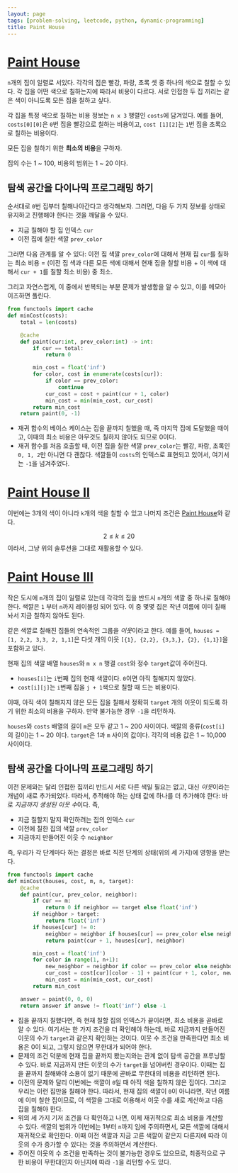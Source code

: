 ```yaml
---
layout: page
tags: [problem-solving, leetcode, python, dynamic-programming]
title: Paint House
---
```


# [Paint House](https://leetcode.com/problems/paint-house/)

 `n`개의 집이 일렬로 서있다. 각각의 집은 빨강, 파랑, 초록 셋 중 하나의
 색으로 칠할 수 있다. 각 집을 어떤 색으로 칠하는지에 따라서 비용이
 다르다. 서로 인접한 두 집 끼리는 같은 색이 아니도록 모든 집을 칠하고
 싶다.

 각 집을 특정 색으로 칠하는 비용 정보는 `n x 3` 행렬인 `costs`에
 담겨있다. 예를 들어, `costs[0][0]`은 `0`번 집을 빨강으로 칠하는
 비용이고, `cost [1][2]`는 `1`번 집을 초록으로 칠하는 비용이다.

 모든 집을 칠하기 위한 **최소의 비용**을 구하자.

 집의 수는 1 ~ 100, 비용의 범위는 1 ~ 20 이다.

## 탐색 공간을 다이나믹 프로그래밍 하기

 순서대로 `0`번 집부터 칠해나아간다고 생각해보자. 그러면, 다음 두 가지
 정보를 상태로 유지하고 진행해야 한다는 것을 깨달을 수 있다.
 - 지금 칠해야 할 집 인덱스 `cur`
 - 이전 집에 칠한 색깔 `prev_color`

 그러면 다음 관계를 알 수 있다: 이전 집 색깔 `prev_color`에 대해서
 현재 집 `cur`를 칠하는 최소 비용 = (이전 집 색과 다른 모든 색에
 대해서 현재 집을 칠할 비용 + 이 색에 대해서 `cur + 1`를 칠할 최소
 비용) 중 최소.

 그리고 자연스럽게, 이 중에서 반복되는 부분 문제가 발생함을 알 수
 있고, 이를 메모아이즈하면 풀린다.

```python
from functools import cache
def minCost(costs):
    total = len(costs)

    @cache
    def paint(cur:int, prev_color:int) -> int:
        if cur == total:
            return 0

        min_cost = float('inf')
        for color, cost in enumerate(costs[cur]):
            if color == prev_color:
                continue
            cur_cost = cost + paint(cur + 1, color)
            min_cost = min(min_cost, cur_cost)
        return min_cost
    return paint(0, -1)
```

 - 재귀 함수의 베이스 케이스는 집을 끝까지 칠했을 때, 즉 마지막 집에
   도달했을 때이고, 이때의 최소 비용은 아무것도 칠하지 않아도 되므로
   0이다.
 - 재귀 함수를 처음 호출할 때, 이전 집을 칠한 색깔 `prev_color`는
   빨강, 파랑, 초록인 `0, 1, 2`만 아니면 다 괜찮다. 색깔들이 `costs`의
   인덱스로 표현되고 있어서, 여기서는 `-1`을 넘겨주었다.

# [Paint House II](https://leetcode.com/problems/paint-house-ii/)

 이번에는 3개의 색이 아니라 `k`개의 색을 칠할 수 있고 나머지 조건은
 [Paint House](#)와 같다.

 $$ 2 \leq k \leq 20 $$ 이라서, 그냥 위의 솔루션을 그대로 재활용할 수
 있다.

# [Paint House III](https://leetcode.com/problems/paint-house-iii/)

 작은 도시에 `m`개의 집이 일렬로 있는데 각각의 집을 반드시 `n`개의
 색깔 중 하나로 칠해야 한다. 색깔은 `1` 부터 `n`까지 레이블링 되어
 있다. 이 중 몇몇 집은 작년 여름에 이미 칠해놔서 지금 칠하지 않아도
 된다.

 같은 색깔로 칠해진 집들의 연속적인 그룹을 *이웃*이라고 한다. 예를
 들어, `houses = [1, 2,2, 3,3, 2, 1,1]`은 다섯 개의 이웃 `[{1}, {2,2},
 {3,3,}, {2}, {1,1}]`을 포함하고 있다.

 현재 집의 색깔 배열 `houses`와 `m x n` 행결 `cost`와 정수
 `target`값이 주어진다.
 - `houses[i]`는 `i`번째 집의 현재 색깔이다. `0`이면 아직 칠해지지
   않았다.
 - `cost[i][j]`는 `i`번째 집을 `j + 1`색으로 칠할 때 드는 비용이다.

 이때, 아직 색이 칠해지지 않은 모든 집을 칠해서 정확히 `target` 개의
 이웃이 되도록 하기 위한 최소의 비용을 구하자. 만약 불가능한 경우
 `-1`을 리턴하자.

 `houses`와 `costs` 배열의 길이 `m`은 모두 같고 1 ~ 200
 사이이다. 색깔의 종류(`cost[i]`의 길이)는 1 ~ 20 이다. `target`은 1과
 `m` 사이의 값이다. 각각의 비용 값은 1 ~ 10,000 사이이다.

## 탐색 공간을 다이나믹 프로그래밍 하기

 이전 문제와는 달리 인접한 집끼리 반드시 서로 다른 색일 필요는 없고,
 대신 *이웃*이라는 개념이 새로 추가되었다. 따라서, 추적해야 하는 상태
 값에 하나를 더 추가해야 한다: 바로 *지금까지 생성된 이웃 수*이다. 즉,
 - 지금 칠할지 말지 확인하려는 집의 인덱스 `cur`
 - 이전에 칠한 집의 색깔 `prev_color`
 - 지금까지 만들어진 이웃 수 `neighbor`

 즉, 우리가 각 단계마다 하는 결정은 바로 직전 단계의 상태(위의 세
 가지)에 영향을 받는다.

```python
from functools import cache
def minCost(houses, cost, m, n, target):
    @cache
    def paint(cur, prev_color, neighbor):
        if cur == m:
            return 0 if neighbor == target else float('inf')
        if neighbor > target:
            return float('inf')
        if houses[cur] != 0:
            neighbor = neighbor if houses[cur] == prev_color else neighbor + 1
            return paint(cur + 1, houses[cur], neighbor)

        min_cost = float('inf')
        for color in range(1, n+1):
            new_neighbor = neighbor if color == prev_color else neighbor + 1
            cur_cost = cost[cur][color - 1] + paint(cur + 1, color, new_neighbor)
            min_cost = min(min_cost, cur_cost)
        return min_cost

    answer = paint(0, 0, 0)
    return answer if answe != float('inf') else -1
```

 - 집을 끝까지 칠했다면, 즉 현재 칠할 집의 인덱스가 끝이라면, 최소
   비용을 곧바로 알 수 있다. 여기서는 한 가지 조건을 더 확인해야
   하는데, 바로 지금까지 만들어진 이웃의 수가 `target`과 같은지
   확인하는 것이다. 이웃 수 조건을 만족한다면 최소 비용은 0이 되고,
   그렇지 않으면 무한대가 되어야 한다.
 - 문제의 조건 덕분에 현재 집을 끝까지 봤는지와는 관계 없이 탐색
   공간을 프루닝할 수 있다. 바로 지금까지 만든 이웃의 수가 `target`을
   넘어버린 경우이다. 이때는 집을 끝까지 칠해봐야 소용이 없기 때문에
   곧바로 무한대의 비용을 리턴하면 된다.
 - 이전의 문제와 달리 이번에는 색깔이 `0`일 때 아직 색을 칠하지 않은
   집이다. 그리고 우리는 이런 집만을 칠해야 한다. 따라서, 현재 집의
   색깔이 `0`이 아니라면, 작년 여름에 이미 칠한 집이므로, 이 색깔을
   그대로 이용해서 이웃 수를 새로 계산하고 다음 집을 칠해야 한다.
 - 위의 세 가지 기저 조건을 다 확인하고 나면, 이제 재귀적으로 최소
   비용을 계산할 수 있다. 색깔의 범위가 이번에는 1부터 `n`까지 임에
   주의하면서, 모든 색깔에 대해서 재귀적으로 확인한다. 이때 이전
   색깔과 지금 고른 색깔이 같은지 다른지에 따라 이웃의 수가 증가할 수
   있다는 것을 주의하면서 계산한다.
 - 주어진 이웃의 수 조건을 만족하는 것이 불가능한 경우도 있으므로,
   최종적으로 구한 비용이 무한대인지 아닌지에 따라 `-1`을 리턴할 수도
   있다.
